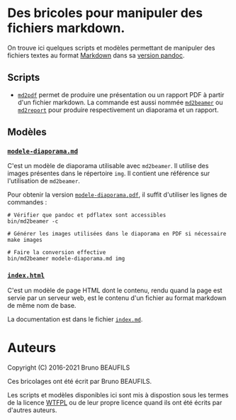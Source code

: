 # Des bricoles pour manipuler des fichiers markdown.

On trouve ici quelques scripts et modèles permettant de manipuler des
fichiers textes au format
[Markdown](https://daringfireball.net/projects/markdown) dans sa
[version pandoc](https://pandoc.org/MANUAL.html#pandocs-markdown).


## Scripts

- [`md2pdf`](bin/md2pdf) permet de produire une présentation ou un rapport PDF
  à partir d'un fichier markdown. La commande est aussi nommée
  [`md2beamer`](bin/md2beamer) ou [`md2report`](bin/md2report) pour produire
  respectivement un diaporama et un rapport.


## Modèles

### [`modele-diaporama.md`](modele-diaporama.md)

C'est un modèle de diaporama utilisable avec `md2beamer`. Il utilise des
images présentes dans le répertoire `img`. Il contient une référence sur
l'utilisation de `md2beamer`.

Pour obtenir la version [`modele-diaporama.pdf`](modele-diaporama.pdf), il
suffit d'utiliser les lignes de commandes :
  
```shell
# Vérifier que pandoc et pdflatex sont accessibles
bin/md2beamer -c

# Générer les images utilisées dans le diaporama en PDF si nécessaire
make images

# Faire la conversion effective
bin/md2beamer modele-diaporama.md img
```

### [`index.html`](index.html)

C'est un modèle de page HTML dont le contenu, rendu quand la page est servie
par un serveur web, est le contenu d'un fichier au format markdown de même nom
de base.

La documentation est dans le fichier [`index.md`](index.md).

# Auteurs

Copyright (C) 2016-2021 Bruno BEAUFILS

Ces bricolages ont été écrit par Bruno BEAUFILS.

Les scripts et modèles disponibles ici sont mis à dispostion sous les termes
de la licence [WTFPL](WFTPL) ou de leur propre licence quand ils ont été écrits
par d'autres auteurs.
